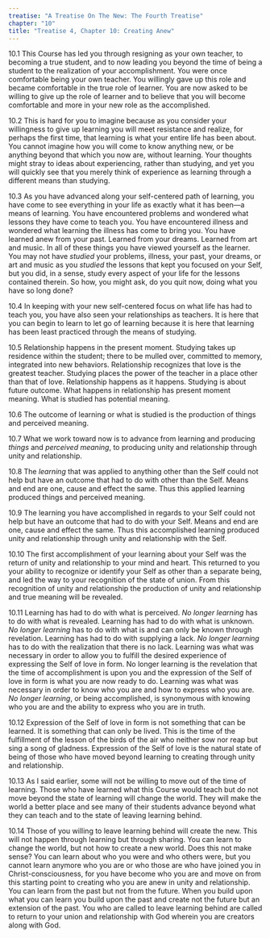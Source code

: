 ```yaml
---
treatise: "A Treatise On The New: The Fourth Treatise"
chapter: "10"
title: "Treatise 4, Chapter 10: Creating Anew"
---
```


10.1 This Course has led you through resigning as your own teacher, to
becoming a true student, and to now leading you beyond the time of being
a student to the realization of your accomplishment. You were once
comfortable being your own teacher. You willingly gave up this role and
became comfortable in the true role of learner. You are now asked to be
willing to give up the role of learner and to believe that you will
become comfortable and more in your new role as the accomplished.

10.2 This is hard for you to imagine because as you consider your
willingness to give up learning you will meet resistance and realize,
for perhaps the first time, that learning is what your entire life has
been about.  You cannot imagine how you will come to know anything new,
or be anything beyond that which you now are, without learning. Your
thoughts might stray to ideas about experiencing, rather than studying,
and yet you will quickly see that you merely think of experience as
learning through a different means than studying. 

10.3 As you have advanced along your self-centered path of learning, you
have come to see everything in your life as exactly what it has been—a
means of learning.  You have encountered problems and wondered what
lessons they have come to teach you. You have encountered illness and
wondered what learning the illness has come to bring you. You have
learned anew from your past.  Learned from your dreams. Learned from art
and music. In all of these things you have viewed yourself as the
learner. You may not have *studied* your problems, illness, your past,
your dreams, or art and music as you *studied* the lessons that kept you
focused on your Self, but you did, in a sense, study every aspect of
your life for the lessons contained therein. So how, you might ask, do
you quit now, doing what you have so long done? 

10.4 In keeping with your new self-centered focus on what life has had
to teach you, you have also seen your relationships as teachers.  It is
here that you can begin to learn to let go of learning because it is
here that learning has been least practiced through the means of
studying. 

10.5 Relationship happens in the present moment. Studying takes up
residence within the student; there to be mulled over, committed to
memory, integrated into new behaviors. Relationship recognizes that love
is the greatest teacher. Studying places the power of the teacher in a
place other than that of love. Relationship happens as it happens.
Studying is about future outcome. What happens in relationship has
present moment meaning. What is studied has potential meaning. 

10.6 The outcome of learning or what is studied is the production of
things and perceived meaning. 

10.7 What we work toward now is to advance from learning and producing
*things* and *perceived meaning*, to producing unity and relationship
through unity and relationship.  

10.8 The *learning* that was applied to anything other than the Self could
not help but have an outcome that had to do with other than the Self.
Means and end are one, cause and effect the same. Thus this applied
learning produced things and perceived meaning. 

10.9 The learning you have accomplished in regards to your Self could
not help but have an outcome that had to do with your Self. Means and
end are one, cause and effect the same. Thus this accomplished learning
produced unity and relationship through unity and relationship with the
Self. 

10.10 The first accomplishment of your learning about your Self was the
return of unity and relationship to your mind and heart. This returned
to you your ability to recognize or identify your Self as other than a
separate being, and led the way to your recognition of the state of
union. From this recognition of unity and relationship the production of
unity and relationship and true meaning will be revealed. 

10.11 Learning has had to do with what is perceived. *No longer learning*
has to do with what is revealed. Learning has had to do with what is
unknown. *No longer learning* has to do with what is and can only be known
through revelation. Learning has had to do with supplying a lack. *No
longer learning* has to do with the realization that there is no lack.
Learning was what was necessary in order to allow you to fulfill the
desired experience of expressing the Self of love in form. No longer
learning is the revelation that the time of accomplishment is upon you
and the expression of the Self of love in form is what you are now ready
to do. Learning was what was necessary in order to know who you are and
how to express who you are. *No longer learning*, or being accomplished,
is synonymous with knowing who you are and the ability to express who
you are in truth. 

10.12 Expression of the Self of love in form is not something that can
be learned. It is something that can only be lived. This is the time of
the fulfillment of the lesson of the birds of the air who neither sow
nor reap but sing a song of gladness. Expression of the Self of love is
the natural state of being of those who have moved beyond learning to
creating through unity and relationship. 

10.13 As I said earlier, some will not be willing to move out of the
time of learning. Those who have learned what this Course would teach
but do not move beyond the state of learning will change the world. They
will make the world a better place and see many of their students
advance beyond what they can teach and to the state of leaving learning
behind. 

10.14 Those of you willing to leave learning behind will create the new.
This will not happen through learning but through sharing. You can learn
to change the world, but not how to create a new world. Does this not
make sense? You can learn about who you were and who others were, but
you cannot learn anymore who you are or who those are who have joined
you in Christ-consciousness, for you have become who you are and move on
from this starting point to creating who you are anew in unity and
relationship. You can learn from the past but not from the future. When
you build upon what you can learn you build upon the past and create not
the future but an extension of the past. You who are called to leave
learning behind are called to return to your union and relationship with
God wherein you are creators along with God.

